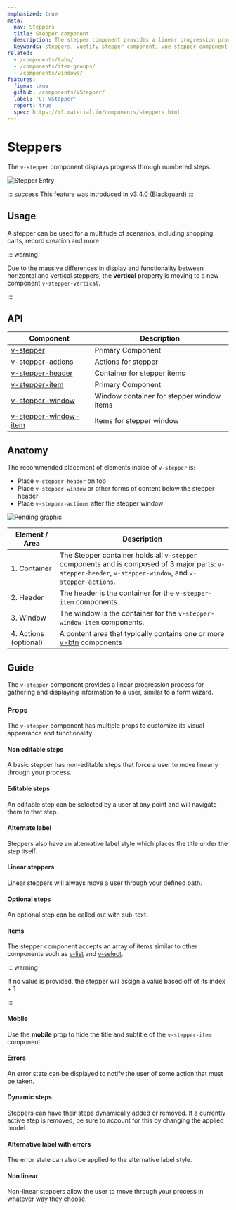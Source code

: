 ```yaml
---
emphasized: true
meta:
  nav: Steppers
  title: Stepper component
  description: The stepper component provides a linear progression process for gathering and displaying information to a user, similar to a form wizard.
  keywords: steppers, vuetify stepper component, vue stepper component
related:
  - /components/tabs/
  - /components/item-groups/
  - /components/windows/
features:
  figma: true
  github: /components/VStepper/
  label: 'C: VStepper'
  report: true
  spec: https://m1.material.io/components/steppers.html
---
```


# Steppers

The `v-stepper` component displays progress through numbered steps.

![Stepper Entry](https://cdn.vuetifyjs.com/docs/images/components/v-stepper/v-stepper-entry.png)

<page-features />

::: success
This feature was introduced in [v3.4.0 (Blackguard)](/getting-started/release-notes/?version=v3.4.0)
:::

## Usage

A stepper can be used for a multitude of scenarios, including shopping carts, record creation and more.

<usage name="v-stepper" />

<entry />

::: warning

Due to the massive differences in display and functionality between horizontal and vertical steppers, the **vertical** property is moving to a new component `v-stepper-vertical`.

:::

## API

| Component | Description |
| - | - |
| [v-stepper](/api/v-stepper/) | Primary Component |
| [v-stepper-actions](/api/v-stepper-actions/) | Actions for stepper |
| [v-stepper-header](/api/v-stepper-header/) | Container for stepper items |
| [v-stepper-item](/api/v-stepper-item/) | Primary Component |
| [v-stepper-window](/api/v-stepper-window/) | Window container for stepper window items |
| [v-stepper-window-item](/api/v-stepper-window-item/) | Items for stepper window |

<api-inline hide-links />

## Anatomy

The recommended placement of elements inside of `v-stepper` is:

* Place `v-stepper-header` on top
* Place `v-stepper-window` or other forms of content below the stepper header
* Place `v-stepper-actions` after the stepper window

![Pending graphic](https://cdn.vuetifyjs.com/docs/images/components/v-stepper/v-stepper-anatomy.png "Stepper Anatomy")

| Element / Area | Description |
| - | - |
| 1. Container | The Stepper container holds all `v-stepper` components and is composed of 3 major parts: `v-stepper-header`, `v-stepper-window`, and `v-stepper-actions`. |
| 2. Header | The header is the container for the `v-stepper-item` components. |
| 3. Window | The window is the container for the `v-stepper-window-item` components. |
| 4. Actions (optional) | A content area that typically contains one or more [v-btn](/components/buttons) components |

## Guide

The `v-stepper` component provides a linear progression process for gathering and displaying information to a user, similar to a form wizard.

### Props

The `v-stepper` component has multiple props to customize its visual appearance and functionality.

#### Non editable steps

A basic stepper has non-editable steps that force a user to move linearly through your process.

<example file="v-stepper/misc-non-editable" />

#### Editable steps

An editable step can be selected by a user at any point and will navigate them to that step.

<example file="v-stepper/misc-editable" />

#### Alternate label

Steppers also have an alternative label style which places the title under the step itself.

<example file="v-stepper/prop-alternate-label" />

#### Linear steppers

Linear steppers will always move a user through your defined path.

<example file="v-stepper/misc-linear" />

#### Optional steps

An optional step can be called out with sub-text.

<example file="v-stepper/misc-optional" />

#### Items

The stepper component accepts an array of items similar to other components such as [v-list](/components/lists/) and [v-select](/components/selects/).

<example file="v-stepper/misc-horizontal" />

::: warning

If no value is provided, the stepper will assign a value based off of its index + 1

:::

#### Mobile

Use the **mobile** prop to hide the title and subtitle of the `v-stepper-item` component.

<example file="v-stepper/prop-mobile" />

#### Errors

An error state can be displayed to notify the user of some action that must be taken.

<example file="v-stepper/misc-error" />

#### Dynamic steps

Steppers can have their steps dynamically added or removed. If a currently active step is removed, be sure to account for this by changing the applied model.

<example file="v-stepper/misc-dynamic" />

#### Alternative label with errors

The error state can also be applied to the alternative label style.

<example file="v-stepper/misc-alternate-error" />

#### Non linear

Non-linear steppers allow the user to move through your process in whatever way they choose.

<example file="v-stepper/prop-non-linear" />
